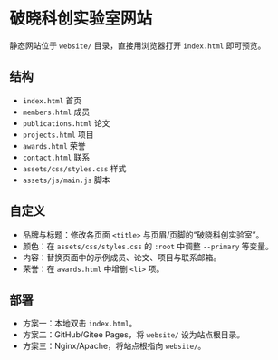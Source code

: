 # 破晓科创实验室网站

静态网站位于 `website/` 目录，直接用浏览器打开 `index.html` 即可预览。

## 结构
- `index.html` 首页
- `members.html` 成员
- `publications.html` 论文
- `projects.html` 项目
- `awards.html` 荣誉
- `contact.html` 联系
- `assets/css/styles.css` 样式
- `assets/js/main.js` 脚本

## 自定义
- 品牌与标题：修改各页面 `<title>` 与页眉/页脚的“破晓科创实验室”。
- 颜色：在 `assets/css/styles.css` 的 `:root` 中调整 `--primary` 等变量。
- 内容：替换页面中的示例成员、论文、项目与联系邮箱。
- 荣誉：在 `awards.html` 中增删 `<li>` 项。

## 部署
- 方案一：本地双击 `index.html`。
- 方案二：GitHub/Gitee Pages，将 `website/` 设为站点根目录。
- 方案三：Nginx/Apache，将站点根指向 `website/`。
